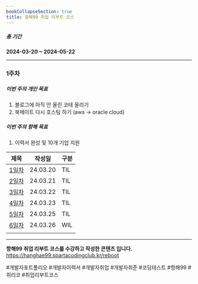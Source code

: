 ```yaml
---
bookCollapseSection: true
title: 항해99 취업 리부트 코스
---
```

##### 총 기간
**2024-03-20 ~ 2024-05-22**

---
### 1주차
##### 이번 주의 개인 목표
1. 블로그에 아직 안 올린 코테 올리기
2. 북메이트 다시 호스팅 하기 (aws -> oracle cloud)

##### 이번 주의 항해 목표
1. 이력서 완성 및 10개 기업 지원

| 제목                                    | 작성일      | 구분  |
| ------------------------------------- | -------- | --- |
| [1일차](Hanghae99/1주차/1일차)              | 24.03.20 | TIL |
| [2일차](Hanghae99/1주차/2일차)              | 24.03.21 | TIL |
| [3일차](Hanghae99/1주차/3일차)              | 24.03.22 | TIL |
| [4일차](Hanghae99/1주차/4일차%20%28오프라인%29) | 24.03.23 | TIL |
| [5일차](Hanghae99/1주차/5일차)              | 24.03.25 | TIL |
| [6일차](Hanghae99/1주차/6일차)              | 24.03.26 | WIL |
|                                       |          |     |

---
**항해99 취업 리부트 코스를 수강하고 작성한 콘텐츠 입니다.**
https://hanghae99.spartacodingclub.kr/reboot

#개발자포트폴리오 #개발자이력서 #개발자취업 #개발자취준 #코딩테스트 #항해99 #취리코 #취업리부트코스